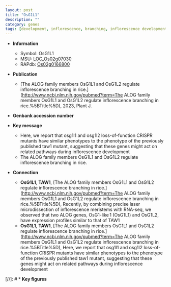 ```yaml
---
layout: post
title: "OsG1L1"
description: ""
category: genes
tags: [development, inflorescence, branching, inflorescence development]
---
```


* **Information**  
    + Symbol: OsG1L1  
    + MSU: [LOC_Os02g07030](http://rice.uga.edu/cgi-bin/ORF_infopage.cgi?orf=LOC_Os02g07030)  
    + RAPdb: [Os02g0166800](http://rapdb.dna.affrc.go.jp/viewer/gbrowse_details/irgsp1?name=Os02g0166800)  

* **Publication**  
    + [The ALOG family members OsG1L1 and OsG1L2 regulate inflorescence branching in rice.](http://www.ncbi.nlm.nih.gov/pubmed?term=The ALOG family members OsG1L1 and OsG1L2 regulate inflorescence branching in rice.%5BTitle%5D), 2023, Plant J.

* **Genbank accession number**  

* **Key message**  
    + Here, we report that osg1l1 and osg1l2 loss-of-function CRISPR mutants have similar phenotypes to the phenotype of the previously published taw1 mutant, suggesting that these genes might act on related pathways during inflorescence development
    + The ALOG family members OsG1L1 and OsG1L2 regulate inflorescence branching in rice.

* **Connection**  
    + __OsG1L1__, __TAW1__, [The ALOG family members OsG1L1 and OsG1L2 regulate inflorescence branching in rice.](http://www.ncbi.nlm.nih.gov/pubmed?term=The ALOG family members OsG1L1 and OsG1L2 regulate inflorescence branching in rice.%5BTitle%5D),  Recently, by combining precise laser microdissection of inflorescence meristems with RNA-seq, we observed that two ALOG genes, OsG1-like 1 (OsG1L1) and OsG1L2, have expression profiles similar to that of TAW1
    + __OsG1L1__, __TAW1__, [The ALOG family members OsG1L1 and OsG1L2 regulate inflorescence branching in rice.](http://www.ncbi.nlm.nih.gov/pubmed?term=The ALOG family members OsG1L1 and OsG1L2 regulate inflorescence branching in rice.%5BTitle%5D),  Here, we report that osg1l1 and osg1l2 loss-of-function CRISPR mutants have similar phenotypes to the phenotype of the previously published taw1 mutant, suggesting that these genes might act on related pathways during inflorescence development

[//]: # * **Key figures**  


